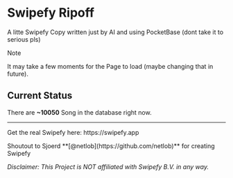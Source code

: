 # Swipefy Ripoff
A litte Swipefy Copy written just by AI and using PocketBase (dont take it to serious pls)
> [!NOTE]  
> It may take a few moments for the Page to load (maybe changing that in future).
## Current Status
There are __~10050__ Song in the database right now.
<hr>
<p>
Get the real Swipefy here: https://swipefy.app
</p>
<p>
Shoutout to Sjoerd **[@netlob](https://github.com/netlob)** for creating Swipefy
</p>
<p>
<em>Disclaimer: This Project is NOT affiliated with Swipefy B.V. in any way.<em>
</p>
